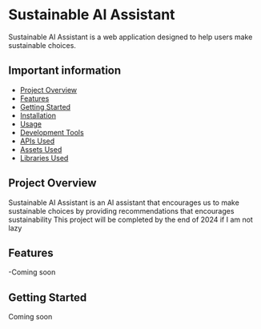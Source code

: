# Sustainable AI Assistant

Sustainable AI Assistant is a web application designed to help users make sustainable choices. 

## Important information 

- [Project Overview](#project-overview)
- [Features](#features)
- [Getting Started](#getting-started)
- [Installation](#installation)
- [Usage](#usage)
- [Development Tools](#development-tools)
- [APIs Used](#apis-used)
- [Assets Used](#assets-used)
- [Libraries Used](#libraries-used)

## Project Overview

Sustainable AI Assistant is an AI assistant that encourages us to make sustainable choices by providing recommendations that encourages sustainability
This project will be completed by the end of 2024 if I am not lazy
## Features

-Coming soon 

## Getting Started

Coming soon




